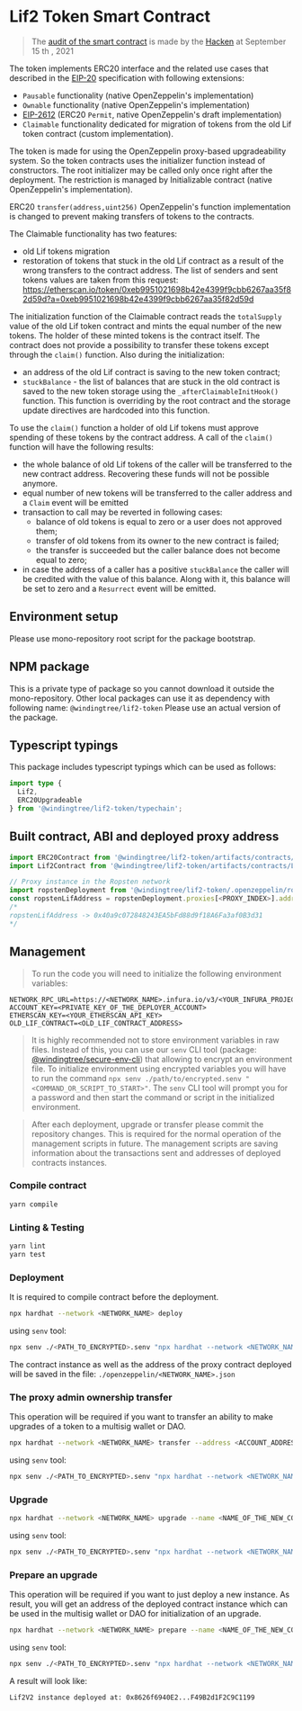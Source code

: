 # Lif2 Token Smart Contract
> The [audit of the smart contract](./[WindingTree_15092021]SCAudit_Report_2.pdf) is made by the [Hacken](https://hacken.io) at September 15 th , 2021

The token implements ERC20 interface and the related use cases that described in the [EIP-20](https://eips.ethereum.org/EIPS/eip-20) specification with following extensions:
- `Pausable` functionality (native OpenZeppelin's implementation)
- `Ownable` functionality (native OpenZeppelin's implementation)
- [EIP-2612](https://eips.ethereum.org/EIPS/eip-2612[EIP-2612])  (ERC20 `Permit`, native OpenZeppelin's draft implementation)
- `Claimable` functionality dedicated for migration of tokens from the old Lif token contract (custom implementation).

The token is made for using the OpenZeppelin proxy-based upgradeability system.
So the token contracts uses the initializer function instead of constructors.
The root initializer may be called only once right after the deployment. The restriction is managed by Initializable contract (native OpenZeppelin's implementation).

ERC20 `transfer(address,uint256)` OpenZeppelin's function implementation is changed to prevent making transfers of tokens to the contracts.

The Claimable functionality has two features:
- old Lif tokens migration
- restoration of tokens that stuck in the old Lif contract as a result of the wrong transfers to the contract address. The list of senders and sent tokens values are taken from this request: https://etherscan.io/token/0xeb9951021698b42e4399f9cbb6267aa35f82d59d?a=0xeb9951021698b42e4399f9cbb6267aa35f82d59d

The initialization function of the Claimable contract reads the `totalSupply` value of the old Lif token contract and mints the equal number of the new tokens.
The holder of these minted tokens is the contract itself.
The contract does not provide a possibility to transfer these tokens except through the `claim()` function. Also during the initialization:
- an address of the old Lif contract is saving to the new token contract;
- `stuckBalance` - the list of balances that are stuck in the old contract is saved to the new token storage using the `_afterClaimableInitHook()` function. This function is overriding by the root contract and the storage update directives are hardcoded into this function.

To use the `claim()` function a holder of old Lif tokens must approve spending of these tokens by the contract address. A call of the `claim()` function will have the following results:
- the whole balance of old Lif tokens of the caller will be transferred to the new contract address. Recovering these funds will not be possible anymore.
- equal number of new tokens will be transferred to the caller address and a `Claim` event will be emitted
- transaction to call may be reverted in following cases:
  - balance of old tokens is equal to zero or a user does not approved them;
  - transfer of old tokens from its owner to the new contract is failed;
  - the transfer is succeeded but the caller balance does not become equal to zero;
- in case the address of a caller has a positive `stuckBalance` the caller will be credited with the value of this balance. Along with it, this balance will be set to zero and a `Resurrect` event will be emitted.
## Environment setup

Please use mono-repository root script for the package bootstrap.

## NPM package

This is a private type of package so you cannot download it outside the mono-repository.
Other local packages can use it as dependency with following name: `@windingtree/lif2-token`
Please use an actual version of the package.

## Typescript typings

This package includes typescript typings which can be used as follows:

```typescript
import type {
  Lif2,
  ERC20Upgradeable
} from '@windingtree/lif2-token/typechain';
```

## Built contract, ABI and deployed proxy address

```typescript
import ERC20Contract from '@windingtree/lif2-token/artifacts/contracts/OldLifTest.sol/OldLifTest.json';
import Lif2Contract from '@windingtree/lif2-token/artifacts/contracts/Lif2.sol/Lif2.json';

// Proxy instance in the Ropsten network
import ropstenDeployment from '@windingtree/lif2-token/.openzeppelin/ropsten.json';
const ropstenLifAddress = ropstenDeployment.proxies[<PROXY_INDEX>].address;
/*
ropstenLifAddress -> 0x40a9c072848243EA5bFd88d9f18A6Fa3af0B3d31
*/
```

## Management

> To run the code you will need to initialize the following environment variables:

```
NETWORK_RPC_URL=https://<NETWORK_NAME>.infura.io/v3/<YOUR_INFURA_PROJECT_ID>
ACCOUNT_KEY=<PRIVATE_KEY_OF_THE_DEPLOYER_ACCOUNT>
ETHERSCAN_KEY=<YOUR_ETHERSCAN_API_KEY>
OLD_LIF_CONTRACT=<OLD_LIF_CONTRACT_ADDRESS>
```

> It is highly recommended not to store environment variables in raw files. Instead of this, you can use our `senv` CLI tool (package: [@windingtree/secure-env-cli](https://github.com/windingtree/secure-env-cli)) that allowing to encrypt an environment file. To initialize environment using encrypted variables you will have to run the command `npx senv ./path/to/encrypted.senv "<COMMAND_OR_SCRIPT_TO_START>"`. The `senv` CLI tool will prompt you for a password and then start the command or script in the initialized environment.

> After each deployment, upgrade or transfer please commit the repository changes. This is required for the normal operation of the management scripts in future. The management scripts are saving information about the transactions sent and addresses of deployed contracts instances.

### Compile contract

```bash
yarn compile
```

### Linting & Testing

```bash
yarn lint
yarn test
```

### Deployment

It is required to compile contract before the deployment.

```bash
npx hardhat --network <NETWORK_NAME> deploy
```

using `senv` tool:

```bash
npx senv ./<PATH_TO_ENCRYPTED>.senv "npx hardhat --network <NETWORK_NAME> deploy"
```

The contract instance as well as the address of the proxy contract deployed will be saved in the file:
`./openzeppelin/<NETWORK_NAME>.json`

### The proxy admin ownership transfer

This operation will be required if you want to transfer an ability to make upgrades of a token to a multisig wallet or DAO.

```bash
npx hardhat --network <NETWORK_NAME> transfer --address <ACCOUNT_ADDRESS>
```

using `senv` tool:

```bash
npx senv ./<PATH_TO_ENCRYPTED>.senv "npx hardhat --network <NETWORK_NAME> transfer --address <ACCOUNT_ADDRESS>"
```

### Upgrade

```bash
npx hardhat --network <NETWORK_NAME> upgrade --name <NAME_OF_THE_NEW_CONTRACT> --proxy <PROXY_ADDRESS_TO_UPGRADE>
```

using `senv` tool:

```bash
npx senv ./<PATH_TO_ENCRYPTED>.senv "npx hardhat --network <NETWORK_NAME> upgrade --name <NAME_OF_THE_NEW_CONTRACT> --proxy <PROXY_ADDRESS_TO_UPGRADE>"
```

### Prepare an upgrade

This operation will be required if you want to just deploy a new instance. As result, you will get an address of the deployed contract instance which can be used in the multisig wallet or DAO for initialization of an upgrade.

```bash
npx hardhat --network <NETWORK_NAME> prepare --name <NAME_OF_THE_NEW_CONTRACT> --proxy <PROXY_ADDRESS_TO_UPGRADE>
```

using `senv` tool:

```bash
npx senv ./<PATH_TO_ENCRYPTED>.senv "npx hardhat --network <NETWORK_NAME> prepare --name <NAME_OF_THE_NEW_CONTRACT> --proxy <PROXY_ADDRESS_TO_UPGRADE>"
```

A result will look like:

```text
Lif2V2 instance deployed at: 0x8626f6940E2...F49B2d1F2C9C1199
```

